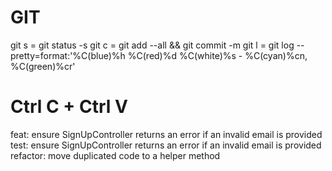 # GIT
git s = git status -s
git c = git add --all && git commit -m
git l = git log --pretty=format:'%C(blue)%h %C(red)%d %C(white)%s - %C(cyan)%cn, %C(green)%cr'

# Ctrl C + Ctrl V
feat: ensure SignUpController returns an error if an invalid email is provided
test: ensure SignUpController returns an error if an invalid email is provided
refactor: move duplicated code to a helper method